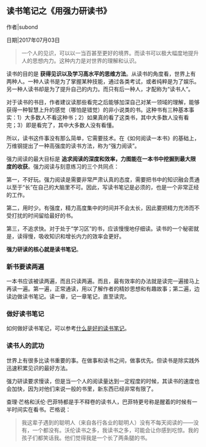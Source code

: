 ## 读书笔记之《用强力研读书》

作者|subond

日期|2017年07月03日

> 一个人的见识，可以以一当百甚至更好的境界。而读书可以极大幅度地提升人的思想内力。这种内力是对世界的理解和认识。

读书的目的是 **获得见识以及学习高水平的思维方法**。从读书的角度看，世界上有两种人。一种人读书是为了掌握某种技能，通过各类考试，或者纯粹是为了娱乐。另一种人读书却是为了提升自己的内力。而只有后一种人，才配称为“读书人”。

对于读书的书目，作者建议读那些看完之后能够加深自己对某一领域的理解，能够获得一种智慧上升的感觉（哪怕是错觉）的非小说类的书。这种书有三种基本事实：1）大多数人不看这种书；2）如果真的看了这类书，其中大多数人没有看完；3）即是看完了，其中大多数人没有看懂。

所以，读书这件事没有那么简单，它需要技术。在《如何阅读一本书》的基础上，万维钢提出了一种高强度的读书方法，称为“强力阅读”。

强力阅读的最大目标是 **追求阅读的深度和效率，力图能在一本书中挖掘到最大限度的收获**。强力阅读与刻意练习的三个共同点：

第一，不好玩。强力阅读是需要非常严肃认真的态度，需要把书中的知识融会贯通以至于“长”在自己的大脑里不可。因此，写读书笔记是必须的，也是一个非常正经的工作。

第二，用时少。有强度，精力高度集中的时间并不会太长，因此要把精力充沛而不受打扰的时间留给最好的书。

第三，不追求快。对于处于“学习区”的书，应该慢慢地仔细读。读书的一个秘密就是，读得慢，吸收知识和增长内力的效率会更好。

**强力研读的核心就是读书笔记**。

### 新书要读两遍

一本书应该被读两遍，而且只读两遍。而且，最有效率的办法就是读完一遍接马上再读一遍。第一遍，正常通读，用以了解作者的精妙思想和有趣故事；第二遍，边读边做读书笔记。读一章，记一章笔记，直至读完。

### 做好读书笔记

如何做好读书笔记，可以参考[什么是好的读书笔记](R02.md)。

### 读书人的武功

世界上有很多比读书重要的事。在做事和读书之间，做事优先。但读书是除实践外迅速积累见识的最好方法。

强力研读要求慢读，但是当一个人的阅读量达到一定程度的时候，其读书的速度也会加快，因为对他们来说一般的书里，新东西已经非常有限了。

查理·芒格和沃伦·巴菲特都是手不释卷的读书人，巴菲特更号称是醒着的时候有一半时间实在看书。芒格说：

> 我这辈子遇到的聪明人（来自各行各业的聪明人）没有不每天阅读的——没有，一个都没有。沃伦读书之多，我读书之多，可能会让你感到吃惊。我的孩子们都笑话我。他们觉得我是一个长了两条腿的书。

